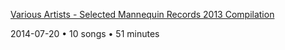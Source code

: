 [Various Artists - Selected Mannequin Records 2013 Compilation](https://music.youtube.com/playlist?list=OLAK5uy_nEHPfnOkGqDGbOC44PubFJB4BARKKeEe8)

2014-07-20 • 10 songs • 51 minutes
